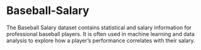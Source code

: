 # Baseball-Salary
The Baseball Salary dataset contains statistical and salary information for professional baseball players. It is often used in machine learning and data analysis to explore how a player’s performance correlates with their salary.
